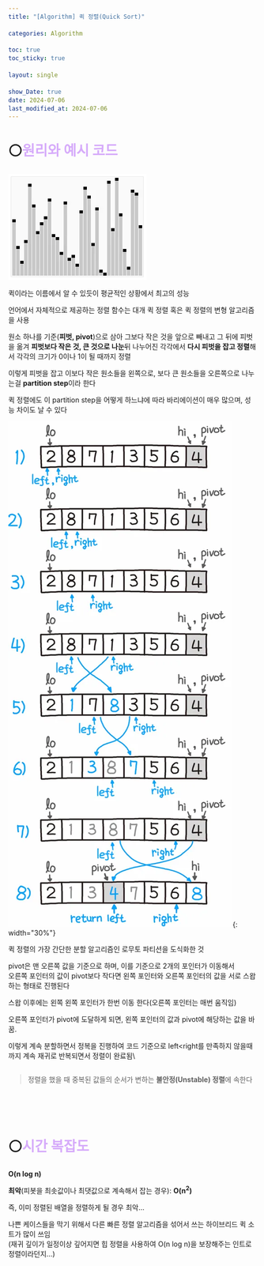 ```yaml
---
title: "[Algorithm] 퀵 정렬(Quick Sort)"

categories: Algorithm

toc: true
toc_sticky: true

layout: single

show_Date: true
date: 2024-07-06
last_modified_at: 2024-07-06
---
```


# ⚪<span style="color: #D6ABFA;">원리와 예시 코드</span>

![QuickSort.mp4 [video-to-gif output image]](../../assets/images/2024-07-06-QuickSort/ezgif-6-d80f79be74.gif)

퀵이라는 이름에서 알 수 있듯이 평균적인 상황에서 최고의 성능

언어에서 자체적으로 제공하는 정렬 함수는 대개 퀵 정렬 혹은 퀵 정렬의 변형 알고리즘을 사용

원소 하나를 기준(**피벗, pivot**)으로 삼아 그보다 작은 것을 앞으로 빼내고 그 뒤에 피벗을 옮겨 **피벗보다 작은 것, 큰 것으로 나눈**뒤 나누어진 각각에서 **다시 피벗을 잡고 정렬**해서 각각의 크기가 0이나 1이 될 때까지 정렬

이렇게 피벗을 잡고 이보다 작은 원소들을 왼쪽으로, 보다 큰 원소들을 오른쪽으로 나누는걸 **partition step**이라 한다

퀵 정렬에도 이 partition step을 어떻게 하느냐에 따라 바리에이션이 매우 많으며, 성능 차이도 날 수 있다



![5-17-3](../../assets/images/2024-07-06-QuickSort/PdbO01EL38chsNKUZbKErs7clcsY3VmDfm6ZA3avKZ5hCZsm8NglC_R_-68JjiQPA4J2chHGnQKWQB0Y6s-ejEjemXuJ2tg9LRFEEKXXO05Rn1rVTox7uGStFhWlt0JsXWtcAEfOg7XocI0RGy9cQg.webp){: width="30%"}

퀵 정렬의 가장 간단한 분할 알고리즘인 로무토 파티션을 도식화한 것

pivot은 맨 오른쪽 값을 기준으로 하며, 이를 기준으로 2개의 포인터가 이동해서   
오른쪽 포인터의 값이 pivot보다 작다면 왼쪽 포인터와 오른쪽 포인터의 값을 서로 스왑하는 형태로 진행된다

스왑 이후에는 왼쪽 왼쪽 포인터가 한번 이동 한다(오른쪽 포인터는 매번 움직임)

오른쪽 포인터가 pivot에 도달하게 되면, 왼쪽 포인터의 값과 pivot에 해당하는 값을 바꿈. 

이렇게 계속 분할하면서 정복을 진행하여 코드 기준으로 left<right를 만족하지 않을때까지 계속 재귀로 반복되면서 정렬이 완료됨\



```cpp

```

> 정렬을 했을 때 중복된 값들의 순서가 변하는 **불안정(Unstable) 정렬**에 속한다

<br>

<br>

<br>

# ⚪<span style="color: #D6ABFA;">시간 복잡도</span>

 **O(n log n)**

**최악**(피봇을 최솟값이나 최댓값으로 계속해서 잡는 경우): **O(n<sup>2</sup>)** 



즉, 이미 정렬된 배열을 정렬하게 될 경우 최악...

나쁜 케이스들을 막기 위해서 다른 빠른 정렬 알고리즘을 섞어서 쓰는 하이브리드 퀵 소트가 많이 쓰임  
(재귀 깊이가 일정이상 깊어지면 힙 정렬을 사용하여 O(n log n)을 보장해주는 인트로 정렬이라던지...)
